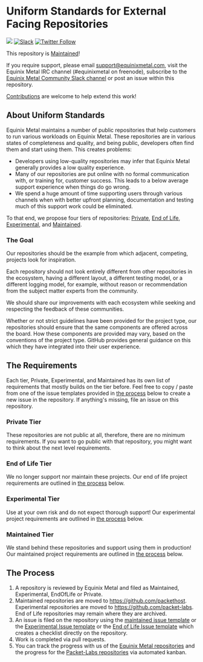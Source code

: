 # Uniform Standards for External Facing Repositories

![](https://img.shields.io/badge/stability-maintained-green.svg) [![Slack](https://slack.equinixmetal.com/badge.svg)](https://slack.equinixmetal.com/) [![Twitter Follow](https://img.shields.io/twitter/follow/equinixmetal.svg?style=social&label=Follow)](https://twitter.com/intent/follow?screen_name=equinixmetal)

This repository is [Maintained](https://github.com/packethost/standards/blob/main/maintained-statement.md)!

If you require support, please email [support@equinixmetal.com](mailto:support@equinixmetal.com), visit the Equinix Metal IRC channel (#equinixmetal on freenode), subscribe to the [Equinix Metal Community Slack channel](https://slack.equinixmetal.com/) or post an issue within this repository.

[Contributions](https://github.com/packethost/standards/blob/main/CONTRIBUTING.md) are welcome to help extend this work!

## About Uniform Standards

Equinix Metal maintains a number of public repositories that help customers to run various workloads on Equinix Metal. These repositories are in various states of completeness and quality, and being public, developers often find them and start using them. This creates problems:

* Developers using low-quality repositories may infer that Equinix Metal generally provides a low quality experience.
* Many of our repositories are put online with no formal communication with, or training for, customer success. This leads to a below average support experience when things do go wrong.
* We spend a huge amount of time supporting users through various channels when with better upfront planning, documentation and testing much of this support work could be eliminated.

To that end, we propose four tiers of repositories: [Private](https://github.com/packethost/standards#private-tier-minimum-requirements), [End of Life](https://github.com/packethost/standards#end-of-life-tier-minimum-requirements), [Experimental](https://github.com/packethost/standards#experimental-tier-minimum-requirements), and [Maintained](https://github.com/packethost/standards#maintained-tier-minimum-requirements).

### The Goal

Our repositories should be the example from which adjacent, competing, projects look for inspiration.

Each repository should not look entirely different from other repositories in the ecosystem, having a different layout, a different testing model, or a different logging model, for example, without reason or recommendation from the subject matter experts from the community.

We should share our improvements with each ecosystem while seeking and respecting the feedback of these communities.

Whether or not strict guidelines have been provided for the project type, our repositories should ensure that the same components are offered across the board. How these components are provided may vary, based on the conventions of the project type. GitHub provides general guidance on this which they have integrated into their user experience.

## The Requirements

Each tier, Private, Experimental, and Maintained has its own list of requirements that mostly builds on the tier before. Feel free to copy / paste from one of the issue templates provided in [the process](#the-process) below to create a new issue in the repository. If anything's missing, file an issue on this repository.

### Private Tier

These repositories are not public at all, therefore, there are no minimum requirements. If you want to go public with that repository, you might want to think about the next level requirements.

### End of Life Tier

We no longer support nor maintain these projects. Our end of life project requirements are outlined in [the process](#the-process) below.

### Experimental Tier

Use at your own risk and do not expect thorough support!  Our experimental project requirements are outlined in [the process](#the-process) below.

### Maintained Tier

We stand behind these repositories and support using them in production! Our maintained project requirements are outlined in [the process](#the-process) below.

## The Process

1. A repository is reviewed by Equinix Metal and filed as Maintained, Experimental, EndOfLife or Private.
2. Maintained repositories are moved to <https://github.com/packethost>. Experimental repositories are moved to <https://github.com/packet-labs>. End of Life repositories may remain where they are archived.
3. An issue is filed on the repository using the [maintained issue template](https://raw.githubusercontent.com/packethost/standards/main/ISSUE_TEMPLATE/maintained-issue.md) or the [Experimental Issue template](https://raw.githubusercontent.com/packethost/standards/main/ISSUE_TEMPLATE/experimental-issue.md)  or the [End of Life Issue template](https://raw.githubusercontent.com/packethost/standards/main/ISSUE_TEMPLATE/end-of-life-issue.md) which creates a checklist directly on the repository.
4. Work is completed via pull requests.
5. You can track the progress with us of the [Equinix Metal repositories](https://github.com/orgs/packethost/projects/4) and the progress for the [Packet-Labs repositories](https://github.com/orgs/packet-labs/projects/1) via automated kanban.
